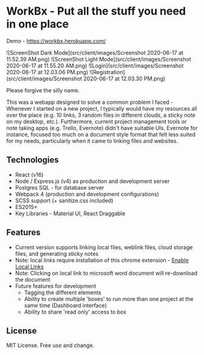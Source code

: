 # WorkBx - Put all the stuff you need in one place 

Demo - https://workbx.herokuapp.com/

![ScreenShot Dark Mode](src/client/images/Screenshot 2020-06-17 at 11.52.39 AM.png)
![ScreenShot Light Mode](src/client/images/Screenshot 2020-06-17 at 11.55.20 AM.png)
![Login](src/client/images/Screenshot 2020-06-17 at 12.03.06 PM.png)
![Registration](src/client/images/Screenshot 2020-06-17 at 12.03.30 PM.png)

Please forgive the silly name.

This was a webapp designed to solve a common problem I faced - Whenever I started on a new project, I typically would have my resources all over the place (e.g. 10 links, 3 random files in different clouds, a sticky note on my desktop, etc.). Furthermore, current project management tools or note taking apps (e.g. Trello, Evernote) didn't have suitable UIs. Evernote for instance, focused too much on a document style format that felt less suited for my needs, particularly when it came to linking files and websites.

## Technologies
- React (v16)
- Node / Express.js (v4) as production and development server
- Postgres SQL - for database server
- Webpack 4 (production and development configurations)
- SCSS support (+ sanitize.css included)
- ES2015+
- Key Libraries - Material UI, React Draggable

## Features
- Current version supports linking local files, weblink files, cloud storage files, and generating sticky notes 
- Note: local links require installation of this chrome extension - [Enable Local Links](https://chrome.google.com/webstore/detail/enable-local-file-links/nikfmfgobenbhmocjaaboihbeocackld?hl=en)
- Note: Clicking on local link to microsoft word document will re-download the document
- Future features for development
    - Tagging the different elements
    - Ability to create multiple 'boxes' to run more than one project at the same time (Dashboard interface)
    - Ability to share 'read only' access to box

## License
MIT License. Free use and change.
